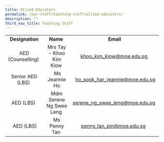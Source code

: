 ```yaml
---
title: Allied Educators
permalink: /our-staff/teaching-staff/allied-educators/
description: ""
third_nav_title: Teaching Staff
---
```

<table>
<tbody>
<tr>
<td style="text-align: center;"><b>Designation</b>
</td>
<td style="text-align: center;"><b>Name&nbsp;</b>
</td>
<td style="text-align: center;"><b>Email</b>
</td>
</tr>
<tr>
<td style="text-align: center;">AED (Counselling)&nbsp;
</td>
<td style="text-align: center;">Mrs Tay - Khoo Kim Kiow&nbsp;
</td>
<td style="text-align: center;"><a href="mailto:khoo_kim_kiow@moe.edu.sg" target="">khoo_kim_kiow@moe.edu.sg&nbsp;</a>
</td>
</tr>
<tr>
<td style="text-align: center;">Senior AED (LBS)&nbsp;
</td>
<td style="text-align: center;">&nbsp;Ms Jeannie Ho
</td>
<td style="text-align: center;">&nbsp;<a href="mailto:ho_sook_har_jeannie@moe.edu.sg" target="">ho_sook_har_jeannie@moe.edu.sg</a>
</td>
</tr>
<tr>
<td style="text-align: center;">AED (LBS)&nbsp;
</td>
<td style="text-align: center;">Mdm Serene Ng Swee Leng&nbsp;
</td>
<td style="text-align: center;"><a href="mailto:serene_ng_swee_leng@moe.edu.sg" target="">serene_ng_swee_leng@moe.edu.sg</a>&nbsp;
</td>
</tr><tr><td style="text-align: center;">&nbsp;AED (LBS)</td><td style="text-align: center;">Ms Penny Tan&nbsp;</td><td style="text-align: center;"><a href="mailto:penny_tan_pin@moe.edu.sg" target="">penny_tan_pin@moe.edu.sg</a>&nbsp;&nbsp;</td></tr>
</tbody>
</table>
